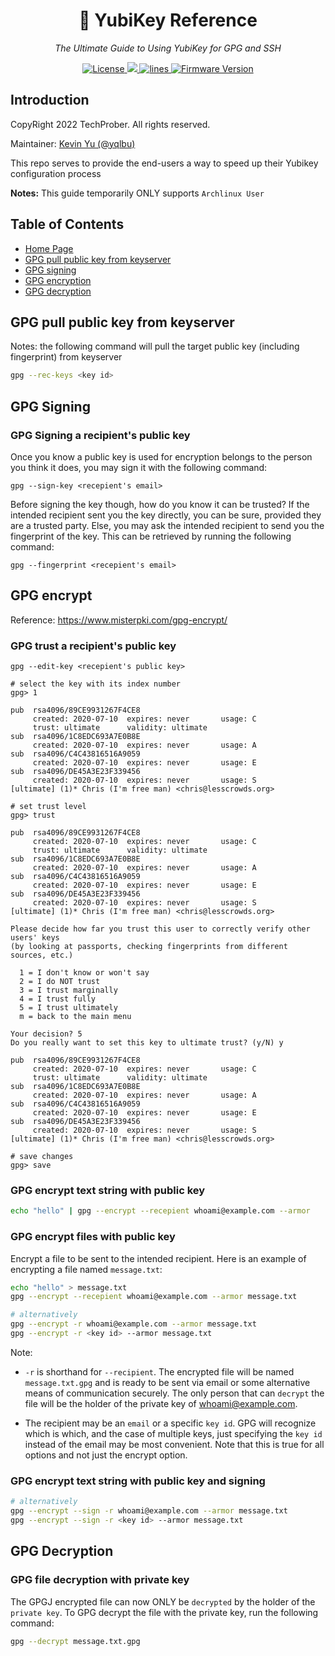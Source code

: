 <h1 align="center">🔐 YubiKey Reference</h1>
<p align="center">
    <em>The Ultimate Guide to Using YubiKey for GPG and SSH</em>
</p>

<p align="center">
    <a href="https://github.com/TechProber/yubikey-reference/blob/master/LICENSE">
      <img src="https://img.shields.io/github/license/TechProber/yubikey-reference?color=critical" alt="License"/>
    </a>
    <a href="https://hits.seeyoufarm.com">
      <img src="https://hits.seeyoufarm.com/api/count/incr/badge.svg?url=https%3A%2F%2Fgithub.com%2FTechProber%2Fyubikey-reference&count_bg=%235322B2&title_bg=%23555555&icon=&icon_color=%23E7E7E7&title=hits&edge_flat=false"/>
    </a>
    <a href="https://img.shields.io/tokei/lines/github/TechProber/yubikey-reference?color=orange">
      <img src="https://img.shields.io/tokei/lines/github/TechProber/yubikey-reference?color=orange" alt="lines">
    </a>
    <a href="https://www.yubico.com/blog/yubikey-firmware-update-yubikey-5-series-with-firmware-5-4/">
        <img src="https://img.shields.io/badge/yubikey--firmware-v5.4.3-brightgreen" alt="Firmware Version">
    </a>
</p>

## Introduction

CopyRight 2022 TechProber. All rights reserved.

Maintainer: [ Kevin Yu (@yqlbu) ](https://github.com/yqlbu)

This repo serves to provide the end-users a way to speed up their Yubikey configuration process

**Notes:** This guide temporarily ONLY supports `Archlinux User`

## Table of Contents

- [Home Page](https://github.com/TechProber/yubikey-reference)
- [GPG pull public key from keyserver](#gpg-pull-public-key-from-keyserver)
- [GPG signing](#gpg-signing)
- [GPG encryption](#gpg-encrypt)
- [GPG decryption](#gpg-decrypt)

## GPG pull public key from keyserver

Notes: the following command will pull the target public key (including fingerprint) from keyserver

```bash
gpg --rec-keys <key id>
```

## GPG Signing

### GPG Signing a recipient's public key

Once you know a public key is used for encryption belongs to the person you think it does, you may sign it with the following command:

```
gpg --sign-key <recepient's email>
```

Before signing the key though, how do you know it can be trusted? If the intended recipient sent you the key directly, you can be sure, provided they are a trusted party. Else, you may ask the intended recipient to send you the fingerprint of the key. This can be retrieved by running the following command:

```
gpg --fingerprint <recepient's email>
```

## GPG encrypt

Reference: https://www.misterpki.com/gpg-encrypt/

### GPG trust a recipient's public key

```
gpg --edit-key <recepient's public key>

# select the key with its index number
gpg> 1

pub  rsa4096/89CE9931267F4CE8
     created: 2020-07-10  expires: never       usage: C
     trust: ultimate      validity: ultimate
sub  rsa4096/1C8EDC693A7E0B8E
     created: 2020-07-10  expires: never       usage: A
sub  rsa4096/C4C43816516A9059
     created: 2020-07-10  expires: never       usage: E
sub  rsa4096/DE45A3E23F339456
     created: 2020-07-10  expires: never       usage: S
[ultimate] (1)* Chris (I'm free man) <chris@lesscrowds.org>

# set trust level
gpg> trust

pub  rsa4096/89CE9931267F4CE8
     created: 2020-07-10  expires: never       usage: C
     trust: ultimate      validity: ultimate
sub  rsa4096/1C8EDC693A7E0B8E
     created: 2020-07-10  expires: never       usage: A
sub  rsa4096/C4C43816516A9059
     created: 2020-07-10  expires: never       usage: E
sub  rsa4096/DE45A3E23F339456
     created: 2020-07-10  expires: never       usage: S
[ultimate] (1)* Chris (I'm free man) <chris@lesscrowds.org>

Please decide how far you trust this user to correctly verify other users' keys
(by looking at passports, checking fingerprints from different sources, etc.)

  1 = I don't know or won't say
  2 = I do NOT trust
  3 = I trust marginally
  4 = I trust fully
  5 = I trust ultimately
  m = back to the main menu

Your decision? 5
Do you really want to set this key to ultimate trust? (y/N) y

pub  rsa4096/89CE9931267F4CE8
     created: 2020-07-10  expires: never       usage: C
     trust: ultimate      validity: ultimate
sub  rsa4096/1C8EDC693A7E0B8E
     created: 2020-07-10  expires: never       usage: A
sub  rsa4096/C4C43816516A9059
     created: 2020-07-10  expires: never       usage: E
sub  rsa4096/DE45A3E23F339456
     created: 2020-07-10  expires: never       usage: S
[ultimate] (1)* Chris (I'm free man) <chris@lesscrowds.org>

# save changes
gpg> save
```

### GPG encrypt text string with public key

```bash
echo "hello" | gpg --encrypt --recepient whoami@example.com --armor
```

### GPG encrypt files with public key

Encrypt a file to be sent to the intended recipient. Here is an example of encrypting a file named `message.txt`:

```bash
echo "hello" > message.txt
gpg --encrypt --recepient whoami@example.com --armor message.txt

# alternatively
gpg --encrypt -r whoami@example.com --armor message.txt
gpg --encrypt -r <key id> --armor message.txt
```

Note:

- `-r` is shorthand for `--recipient`. The encrypted file will be named `message.txt.gpg` and is ready to be sent via email or some alternative means of communication securely. The only person that can `decrypt` the file will be the holder of the private key of whoami@example.com.

- The recipient may be an `email` or a specific `key id`. GPG will recognize which is which, and the case of multiple keys, just specifying the `key id` instead of the email may be most convenient. Note that this is true for all options and not just the encrypt option.

### GPG encrypt text string with public key and signing

```bash
# alternatively
gpg --encrypt --sign -r whoami@example.com --armor message.txt
gpg --encrypt --sign -r <key id> --armor message.txt
```

## GPG Decryption

### GPG file decryption with private key

The GPGJ encrypted file can now ONLY be `decrypted` by the holder of the `private key`. To GPG decrypt the file with the private key, run the following command:

```bash
gpg --decrypt message.txt.gpg
```
